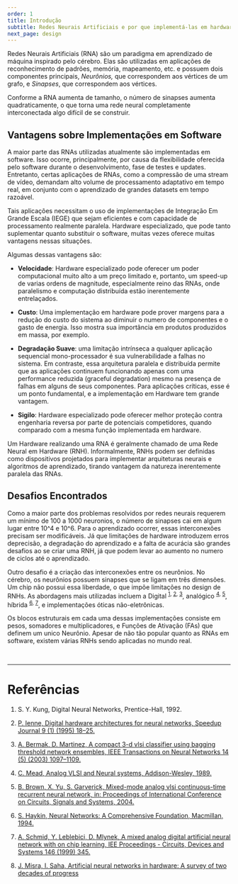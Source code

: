 ```yaml
---
order: 1
title: Introdução
subtitle: Redes Neurais Artificiais e por que implementá-las em hardware.
next_page: design
---
```

Redes Neurais Artificiais (RNA) são um paradigma em aprendizado de máquina inspirado pelo cérebro. Elas são utilizadas em aplicações de reconhecimento de padrões, memória, mapeamento, etc. e possuem dois componentes principais, *Neurônios,* que correspondem aos vértices de um grafo, e *Sinapses*, que correspondem aos vértices. 

Conforme a RNA aumenta de tamanho, o número de sinapses aumenta quadraticamente, o que torna uma rede neural completamente interconectada algo difícil de se construir.

## Vantagens sobre Implementações em Software
A maior parte das RNAs utilizadas atualmente são implementadas em software. Isso ocorre, principalmente, por causa da flexibilidade oferecida pelo software durante o desenvolvimento, fase de testes e updates. Entretanto, certas aplicações de RNAs, como a compressão de uma stream de vídeo, demandam alto volume de processamento adaptativo em tempo real, em conjunto com o aprendizado de grandes datasets em tempo razoável.

Tais aplicações necessitam o uso de implementações de Integração Em Grande Escala (IEGE) que sejam eficientes e com capacidade de processamento realmente paralela. Hardware especializado, que pode tanto suplementar quanto substituir o software, muitas vezes oferece muitas vantagens nessas situações. 

Algumas dessas vantagens são:

* **Velocidade**: Hardware especializado pode oferecer um poder computacional muito alto a um preço limitado e, portanto, um speed-up de varias ordens de magnitude, especialmente reino das RNAs, onde paralelismo e computação distribuída estão inerentemente entrelaçados.

* **Custo**: Uma implementação em hardware pode prover margens para a redução do custo do sistema ao diminuir o numero de componentes e o gasto de energia. Isso mostra sua importância em produtos produzidos em massa, por exemplo.

* **Degradação Suave**: uma limitação intrínseca a qualquer aplicação sequencial mono-processador é sua vulnerabilidade a falhas no sistema. Em contraste, essa arquitetura paralela e distribuída permite que as aplicações continuem funcionando apenas com uma performance reduzida (graceful degradation) mesmo na presença de falhas em alguns de seus componentes. Para aplicações críticas, esse é um ponto fundamental, e a implementação em Hardware tem grande vantagem.

* **Sigilo**: Hardware especializado pode oferecer melhor proteção contra engenharia reversa por parte de potenciais competidores, quando comparado com a mesma função implementada em hardware.

Um Hardware realizando uma RNA é geralmente chamado de uma Rede Neural em Hardware (RNH). Informalmente, RNHs podem ser definidas como dispositivos projetados para implementar arquiteturas neurais e algoritmos de aprendizado, tirando vantagem da natureza inerentemente paralela das RNAs.

## Desafios Encontrados
Como a maior parte dos problemas resolvidos por redes neurais requerem um mínimo de 100 a 1000 neuronios, o número de sinapses cai em algum lugar entre 10^4 e 10^6. Para o aprendizado ocorrer, essas interconexões precisam ser modificáveis. Já que limitações de hardware introduzem erros deprecisão, a degradação do aprendizado e a falta de acurácia são grandes desafios ao se criar uma RNH, já que podem levar ao aumento no numero de ciclos até o aprendizado.

Outro desafio é a criação das interconexões entre os neurônios. No cérebro, os neurônios possuem sinapses que se ligam em três dimensões. Um chip não possui essa liberdade, o que impõe limitações no design de RNHs. As abordagens mais utilizadas incluem a Digital <sup>[1](#1), [2](#2), [3](#3)</sup>, analógico <sup>[4](#4), [5](#5)</sup>, híbrida <sup>[6](#6), [7](#7)</sup>, e implementações óticas não-eletrônicas.

Os blocos estruturais em cada uma dessas implementações consiste em pesos, somadores e multiplicadores, e Funções de Ativação (FAs) que definem um unico Neurônio. Apesar de não tão popular quanto as RNAs em software, existem várias RNHs sendo aplicadas no mundo real.

<br/>

----------------

# Referências

1. S. Y. Kung, Digital Neural Networks, Prentice-Hall, 1992.
    <a name="1" />

2. [P. Ienne, Digital hardware architectures for neural networks, Speedup Journal 9 (1) (1995) 18–25.](https://www.researchgate.net/publication/null?el=1_x_8&enrichId=rgreq-d0c76f22295154d4af489f34654935c4-XXX&enrichSource=Y292ZXJQYWdlOzIyMzkzODA3ODtBUzoyMDQ4MjU5OTczODU3MjhAMTQyNTg0NTczMTI2Mg==)
    <a name="2" />

3. [A. Bermak, D. Martinez, A compact 3-d vlsi classifier using bagging threshold network ensembles, IEEE Transactions on Neural Networks 14 (5) (2003) 1097–1109.](https://www.researchgate.net/publication/220279953_A_Compact_3D_VLSI_Classifier_using_Bagging_Threshold_Network_Ensembles?el=1_x_8&enrichId=rgreq-d0c76f22295154d4af489f34654935c4-XXX&enrichSource=Y292ZXJQYWdlOzIyMzkzODA3ODtBUzoyMDQ4MjU5OTczODU3MjhAMTQyNTg0NTczMTI2Mg==)
    <a name="3" />

4. [C. Mead, Analog VLSI and Neural systems, Addison-Wesley, 1989.](https://www.researchgate.net/publication/260477020_Analog_VLSI_and_neural_systems?el=1_x_8&enrichId=rgreq-d0c76f22295154d4af489f34654935c4-XXX&enrichSource=Y292ZXJQYWdlOzIyMzkzODA3ODtBUzoyMDQ4MjU5OTczODU3MjhAMTQyNTg0NTczMTI2Mg==)
    <a name="4" />

5. [B. Brown, X. Yu, S. Garverick, Mixed-mode analog vlsi continuous-time recurrent neural network, in: Proceedings of International Conference on Circuits, Signals and Systems, 2004.](https://www.researchgate.net/publication/221435849_Mixed-mode_analog_VLSI_continuous-time_recurrent_neural_network?el=1_x_8&enrichId=rgreq-d0c76f22295154d4af489f34654935c4-XXX&enrichSource=Y292ZXJQYWdlOzIyMzkzODA3ODtBUzoyMDQ4MjU5OTczODU3MjhAMTQyNTg0NTczMTI2Mg==)
    <a name="5" />

6. [S. Haykin, Neural Networks: A Comprehensive Foundation, Macmillan, 1994.](https://www.researchgate.net/publication/265439255_Neural_Networks_A_Comprehensive_Foundation?el=1_x_8&enrichId=rgreq-d0c76f22295154d4af489f34654935c4-XXX&enrichSource=Y292ZXJQYWdlOzIyMzkzODA3ODtBUzoyMDQ4MjU5OTczODU3MjhAMTQyNTg0NTczMTI2Mg==)
    <a name="6" />

7. [A. Schmid, Y. Leblebici, D. Mlynek, A mixed analog digital artificial neural network with on chip learning, IEE Proceedings - Circuits, Devices and Systems 146 (1999) 345.](https://www.researchgate.net/publication/null?el=1_x_8&enrichId=rgreq-d0c76f22295154d4af489f34654935c4-XXX&enrichSource=Y292ZXJQYWdlOzIyMzkzODA3ODtBUzoyMDQ4MjU5OTczODU3MjhAMTQyNTg0NTczMTI2Mg==)
    <a name="7" />

8. [J. Misra, I. Saha, Artificial neural networks in hardware: A survey of two decades of progress](https://www.researchgate.net/publication/223938078_Artificial_neural_networks_in_hardware_A_survey_of_two_decades_of_progress)